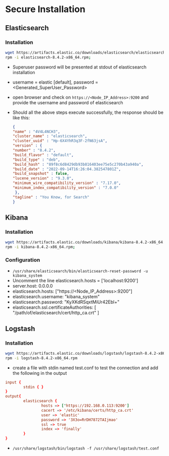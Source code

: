 # Secure Installation

## Elasticsearch

### Installation

```bash
wget https://artifacts.elastic.co/downloads/elasticsearch/elasticsearch-8.4.2-x86_64.rpm;
rpm -i elasticsearch-8.4.2-x86_64.rpm;
```

- Superuser password will be presented at stdout of elasticsearch installation
- username = elastic [default], password = <Generated_SuperUser_Password>
- open browser and check on `https://<Node_IP_Address>:9200` and provide the username and password of elasticsearch
- Should all the above steps execute successfully, the response should be like this:

    ```json
    {
    "name" : "4V4L4NCH3",
    "cluster_name" : "elasticsearch",
    "cluster_uuid" : "Hp-6X4YhR3q3F-2fN63jsA",
    "version" : {
    "number" : "8.4.2",
    "build_flavor" : "default",
    "build_type" : "deb",
    "build_hash" : "89f8c6d8429db93b816403ee75e5c270b43a940a",
    "build_date" : "2022-09-14T16:26:04.382547801Z",
    "build_snapshot" : false,
    "lucene_version" : "9.3.0",
    "minimum_wire_compatibility_version" : "7.17.0",
    "minimum_index_compatibility_version" : "7.0.0"
     },
    "tagline" : "You Know, for Search"
    }
    ```

## Kibana

### Installation

```bash
wget https://artifacts.elastic.co/downloads/kibana/kibana-8.4.2-x86_64.rpm;
rpm -i kibana-8.4.2-x86_64.rpm;
```

### Configuration

- `/usr/share/elasticsearch/bin/elasticsearch-reset-password -u kibana_system`
- Uncomment the line elasticsearch.hosts = ['localhost:9200']
- server.host: 0.0.0.0
- elasticsearch.hosts: ["https://<Node_IP_Address>:9200"]
- elasticsearch.username: "kibana_system"
- elasticsearch.password: "KyXKdRSqxtMiUr42Ebl+"
- elasticsearch.ssl.certificateAuthorities: [ "/path/of/elasticsearch/cert/http_ca.crt" ]

## Logstash

### Installation

```bash
wget https://artifacts.elastic.co/downloads/logstash/logstash-8.4.2-x86_64.rpm;
rpm -i logstash-8.4.2-x86_64.rpm
```

- create a file with stdin named test.conf to test the connection and add the following in the output

```conf
input {
        stdin { }
}
output{
        elasticsearch {
                hosts => ['https://192.168.0.113:9200']
                cacert => '/etc/kibana/certs/http_ca.crt'
                user => 'elastic'
                password => '3X3o=RrDH7872TAIjmao'
                ssl => true
                index => 'finally'
        }
}
```

- `/usr/share/logstash/bin/logstash -f /usr/share/logstash/test.conf`
